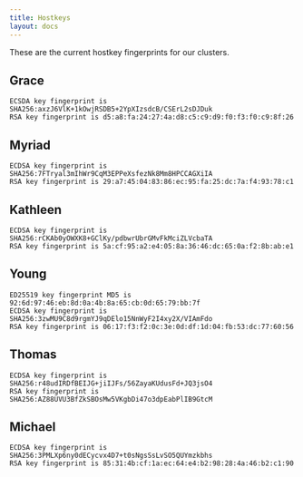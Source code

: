 ```yaml
---
title: Hostkeys
layout: docs
---
```


These are the current hostkey fingerprints for our clusters.

## Grace
```
ECSDA key fingerprint is SHA256:axzJ6VlK+1kOwjRSDB5+2YpXIzsdcB/CSErL2sDJDuk
RSA key fingerprint is d5:a8:fa:24:27:4a:d8:c5:c9:d9:f0:f3:f0:c9:8f:26
```

## Myriad
```
ECDSA key fingerprint is SHA256:7FTryal3mIhWr9CqM3EPPeXsfezNk8Mm8HPCCAGXiIA
RSA key fingerprint is 29:a7:45:04:83:86:ec:95:fa:25:dc:7a:f4:93:78:c1
```

## Kathleen
```
ECDSA key fingerprint is SHA256:rCKAb0yOWXK8+GClKy/pdbwrUbrGMvFkMciZLVcbaTA
RSA key fingerprint is 5a:cf:95:a2:e4:05:8a:36:46:dc:65:0a:f2:8b:ab:e1
```

## Young
```
ED25519 key fingerprint MD5 is 92:6d:97:46:eb:8d:0a:4b:8a:65:cb:0d:65:79:bb:7f
ECDSA key fingerprint is SHA256:3zwMU9C8d9rgmYJ9qDElo15NnWyF2I4xy2X/VIAmFdo
RSA key fingerprint is 06:17:f3:f2:0c:3e:0d:df:1d:04:fb:53:dc:77:60:56
```

## Thomas
```
ECDSA key fingerprint is SHA256:r48udIRDfBEIJG+jiIJFs/56ZayaKUdusFd+JQ3jsO4
RSA key fingerprint is SHA256:AZ88UVU3BfZkSBOsMw5VKgbDi47o3dpEabPlIB9GtcM
```

## Michael
```
ECDSA key fingerprint is SHA256:3PMLXp6ny0dECycvx4D7+t0sNgsSsLvSO5QUYmzkbhs
RSA key fingerprint is 85:31:4b:cf:1a:ec:64:e4:b2:98:28:4a:46:b2:c1:90
```

